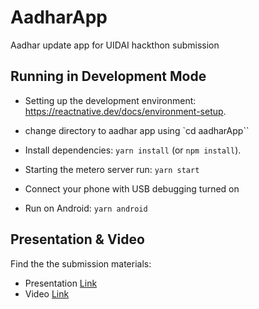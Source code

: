 # AadharApp

Aadhar update app for UIDAI hackthon submission

## Running in Development Mode

-   Setting up the development environment: https://reactnative.dev/docs/environment-setup.

-   change directory to aadhar app using `cd aadharApp``

-   Install dependencies: `yarn install` (or `npm install`).

-   Starting the metero server run: `yarn start`

-   Connect your phone with USB debugging turned on

-   Run on Android: `yarn android`

## Presentation & Video

Find the the submission materials:

-   Presentation [Link](https://docs.google.com/presentation/d/1UAEPXDYVBbf5vt7we1nszi8OBnn-8ygPdsyER2eUCNQ/edit?usp=sharing)
-   Video [Link](https://drive.google.com/drive/folders/1fSpIl4P_3gJttqGQzCe9dKEm4zyCuMhI?usp=sharing)
